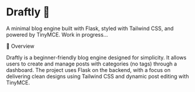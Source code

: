 # Draftly 📝

A minimal blog engine built with Flask, styled with Tailwind CSS, and powered by TinyMCE. Work in progress...

🚀 Overview

Draftly is a beginner-friendly blog engine designed for simplicity. It allows users to create and manage posts with categories (no tags) through a dashboard. The project uses Flask on the backend, with a focus on delivering clean designs using Tailwind CSS and dynamic post editing with TinyMCE.


 
